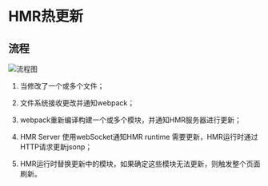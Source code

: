 # HMR热更新

## 流程

![流程图](https://pic1.zhimg.com/80/v2-f7139f8763b996ebfa28486e160f6378_1440w.jpg)

1. 当修改了一个或多个文件；

2. 文件系统接收更改并通知webpack；

3. webpack重新编译构建一个或多个模块，并通知HMR服务器进行更新；

4. HMR Server 使用webSocket通知HMR runtime 需要更新，HMR运行时通过HTTP请求更新jsonp；

5. HMR运行时替换更新中的模块，如果确定这些模块无法更新，则触发整个页面刷新。

